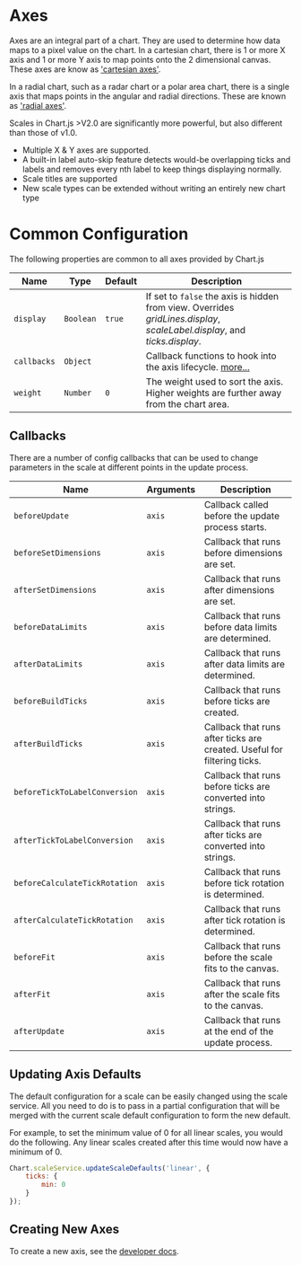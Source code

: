 # Axes

Axes are an integral part of a chart. They are used to determine how data maps to a pixel value on the chart. In a cartesian chart, there is 1 or more X axis and 1 or more Y axis to map points onto the 2 dimensional canvas. These axes are know as ['cartesian axes'](./cartesian/README.md#cartesian-axes).

In a radial chart, such as a radar chart or a polar area chart, there is a single axis that maps points in the angular and radial directions. These are known as ['radial axes'](./radial/README.md#radial-axes).

Scales in Chart.js >V2.0 are significantly more powerful, but also different than those of v1.0.
* Multiple X & Y axes are supported.
* A built-in label auto-skip feature detects would-be overlapping ticks and labels and removes every nth label to keep things displaying normally.
* Scale titles are supported
* New scale types can be extended without writing an entirely new chart type

# Common Configuration

The following properties are common to all axes provided by Chart.js

| Name | Type | Default | Description
| ---- | ---- | ------- | -----------
| `display` | `Boolean` | `true` | If set to `false` the axis is hidden from view. Overrides *gridLines.display*, *scaleLabel.display*, and *ticks.display*.
| `callbacks` | `Object` | | Callback functions to hook into the axis lifecycle. [more...](#callbacks)
| `weight` | `Number` | `0` | The weight used to sort the axis. Higher weights are further away from the chart area.

## Callbacks
There are a number of config callbacks that can be used to change parameters in the scale at different points in the update process.

| Name | Arguments | Description
| ---- | --------- | -----------
| `beforeUpdate` | `axis` | Callback called before the update process starts.
| `beforeSetDimensions` | `axis` | Callback that runs before dimensions are set.
| `afterSetDimensions` | `axis` | Callback that runs after dimensions are set.
| `beforeDataLimits` | `axis` | Callback that runs before data limits are determined.
| `afterDataLimits` | `axis` | Callback that runs after data limits are determined.
| `beforeBuildTicks` | `axis` | Callback that runs before ticks are created.
| `afterBuildTicks` | `axis` | Callback that runs after ticks are created. Useful for filtering ticks.
| `beforeTickToLabelConversion` | `axis` | Callback that runs before ticks are converted into strings.
| `afterTickToLabelConversion` | `axis` | Callback that runs after ticks are converted into strings.
| `beforeCalculateTickRotation` | `axis` | Callback that runs before tick rotation is determined.
| `afterCalculateTickRotation` | `axis` | Callback that runs after tick rotation is determined.
| `beforeFit` | `axis` | Callback that runs before the scale fits to the canvas.
| `afterFit` | `axis` | Callback that runs after the scale fits to the canvas.
| `afterUpdate` | `axis` | Callback that runs at the end of the update process.

## Updating Axis Defaults

The default configuration for a scale can be easily changed using the scale service. All you need to do is to pass in a partial configuration that will be merged with the current scale default configuration to form the new default.

For example, to set the minimum value of 0 for all linear scales, you would do the following. Any linear scales created after this time would now have a minimum of 0.

```javascript
Chart.scaleService.updateScaleDefaults('linear', {
    ticks: {
        min: 0
    }
});
```

## Creating New Axes
To create a new axis, see the [developer docs](../developers/axes.md).
